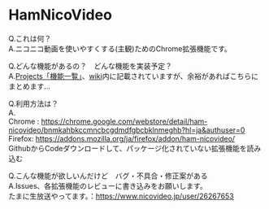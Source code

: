 # HamNicoVideo

Q.これは何？  
A.ニコニコ動画を使いやすくする(主観)ためのChrome拡張機能です。

Q.どんな機能があるの？　どんな機能を実装予定？  
A.[Projects「機能一覧」](https://github.com/hukihamu/HamNicoVideo/projects/1)、[wiki](https://github.com/hukihamu/HamNicoVideo/wiki)内に記載されていますが、余裕があればこちらにまとめます...

Q.利用方法は？  
A.  
  Chrome : https://chrome.google.com/webstore/detail/ham-nicovideo/bnmkahbkccmncbcgdmdfgbcbklnmeghb?hl=ja&authuser=0  
  Firefox: https://addons.mozilla.org/ja/firefox/addon/ham-nicovideo/  
 GithubからCodeダウンロードして、パッケージ化されていない拡張機能を読み込む

Q.こんな機能が欲しいんだけど　バグ・不具合・修正案がある  
A.Issues、各拡張機能のレビューに書き込みをお願いします。  
  たまに生放送やってます。：https://www.nicovideo.jp/user/26267653
